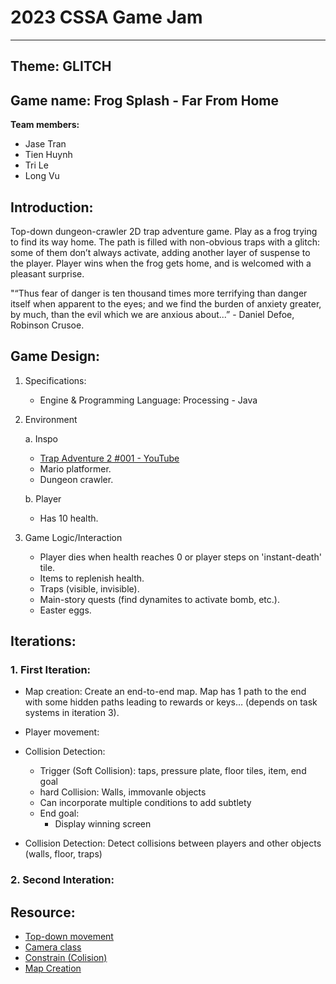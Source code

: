 # 2023 CSSA Game Jam

---

## Theme: GLITCH

## Game name: Frog Splash - Far From Home

**Team members:**

- Jase Tran
- Tien Huynh
- Tri Le
- Long Vu

## Introduction:

Top-down dungeon-crawler 2D trap adventure game. Play as a frog trying to find its way home. The path is filled with non-obvious traps with a glitch: some of them don’t always activate, adding another layer of suspense to the player. Player wins when the frog gets home, and is welcomed with a pleasant surprise.

"“Thus fear of danger is ten thousand times more terrifying than danger itself when apparent to the eyes; and we find the burden of anxiety greater, by much, than the evil which we are anxious about...” - Daniel Defoe, Robinson Crusoe.


## Game Design:

1. Specifications:

    - Engine & Programming Language: Processing - Java

2. Environment

    a. Inspo
     - [Trap Adventure 2 #001 - YouTube](https://www.youtube.com/watch?v=C1ObitoLwhM)
     - Mario platformer.
     - Dungeon crawler.

    b. Player 
      - Has 10 health.

3. Game Logic/Interaction
   - Player dies when health reaches 0 or player steps on 'instant-death' tile.
   - Items to replenish health.
   - Traps (visible, invisible).
   - Main-story quests (find dynamites to activate bomb, etc.).
   - Easter eggs.

## Iterations:

### 1. First Iteration: ###

- Map creation: Create an end-to-end map. Map has 1 path to the end with some hidden paths leading to rewards or keys… (depends on task systems in iteration 3).
- Player movement:
- Collision Detection:
    - Trigger (Soft Collision): taps, pressure plate, floor tiles, item, end goal
    - hard Collision: Walls, immovanle objects
    - Can incorporate multiple conditions to add subtlety
    - End goal: 
        - Display winning screen
    
- Collision Detection: Detect collisions between players and other objects (walls, floor, traps)


### 2. Second Interation: ###
## Resource:

- [Top-down movement](https://discourse.processing.org/t/top-down-game-template/22770)
- [Camera class](https://processing.org/reference/camera_.html)
- [Constrain (Colision)](https://processing.org/examples/constrain.html)
- [Map Creation](https://openprocessing.org/sketch/1627352)
